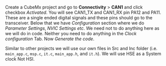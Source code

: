 Create a CubeMx project and go to **Connectivity** > **CAN1** and click checkbox _Activated_. You will see CAN1_TX and CAN1_RX pin PA12 and PA11. These are a single ended digital signals and these pins should go to the transceiver. Below that we have _Configuration_ section where we do _Parameter Settings_, _NVIC Settings etc_. We need not to do anything here as we will do in code. Neither you need to do anything in the _Clock configuration_ Tab. Now _Generate the code_.   
      
Similar to other projects we will use our own files in Src and Inc folder (i.e. `main_app.c`, `msp.c`, `it.c`, `main_app.h`, and `it.h`). We will use HSE as a System clock Not HSI.      
      

   